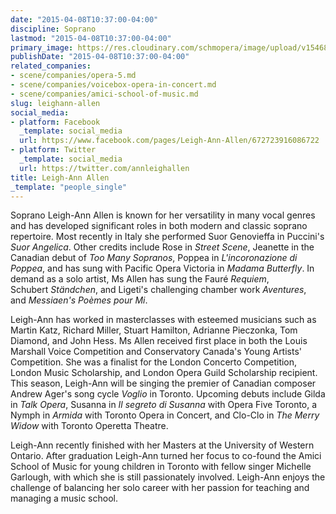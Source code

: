 ```yaml
---
date: "2015-04-08T10:37:00-04:00"
discipline: Soprano
lastmod: "2015-04-08T10:37:00-04:00"
primary_image: https://res.cloudinary.com/schmopera/image/upload/v1546831604/media/2019/01/LeighAnnAllen.jpg
publishDate: "2015-04-08T10:37:00-04:00"
related_companies:
- scene/companies/opera-5.md
- scene/companies/voicebox-opera-in-concert.md
- scene/companies/amici-school-of-music.md
slug: leighann-allen
social_media:
- platform: Facebook
  _template: social_media
  url: https://www.facebook.com/pages/Leigh-Ann-Allen/672723916086722
- platform: Twitter
  _template: social_media
  url: https://twitter.com/annleighallen
title: Leigh-Ann Allen
_template: "people_single"
---
```

Soprano Leigh-Ann Allen is known for her versatility in many vocal genres and has developed significant roles in both modern and classic soprano repertoire. Most recently in Italy she performed Suor Genovieffa in Puccini's _Suor Angelica_. Other credits include Rose in _Street Scene_, Jeanette in the Canadian debut of _Too Many Sopranos_, Poppea in _L'incoronazione di Poppea_, and has sung with Pacific Opera Victoria in _Madama Butterfly_. In demand as a solo artist, Ms Allen has sung the Fauré _Requiem_, Schubert _Ständchen_, and Ligeti's challenging chamber work _Aventures_, and _Messiaen's Poèmes pour Mi_.

Leigh-Ann has worked in masterclasses with esteemed musicians such as Martin Katz, Richard Miller, Stuart Hamilton, Adrianne Pieczonka, Tom Diamond, and John Hess. Ms Allen received first place in both the Louis Marshall Voice Competition and Conservatory Canada's Young Artists' Competition. She was a finalist for the London Concerto Competition, London Music Scholarship, and London Opera Guild Scholarship recipient. This season, Leigh-Ann will be singing the premier of Canadian composer Andrew Ager's song cycle _Voglio_ in Toronto. Upcoming debuts include Gilda in _Talk Opera_, Susanna in _Il segreto di Susanna_ with Opera Five Toronto, a Nymph in _Armida_ with Toronto Opera in Concert, and Clo-Clo in _The Merry Widow_ with Toronto Operetta Theatre.

Leigh-Ann recently finished with her Masters at the University of Western Ontario. After graduation Leigh-Ann turned her focus to co-found the Amici School of Music for young children in Toronto with fellow singer Michelle Garlough, with which she is still passionately involved. Leigh-Ann enjoys the challenge of balancing her solo career with her passion for teaching and managing a music school.
